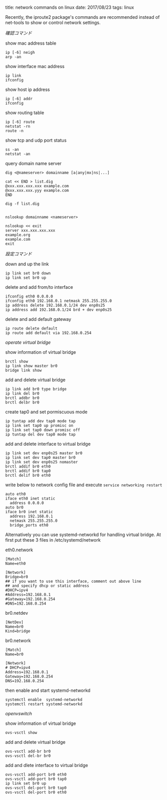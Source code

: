 title: network commands on linux
date: 2017/08/23
tags: linux

Recently, the iproute2 package's commands are recommended instead of net-tools to show or control network settings.

*確認コマンド*

show mac address table

	ip [-6] neigh
	arp -an

show interface mac address

	ip link
	ifconfig

show host ip address

	ip [-6] addr
	ifconfig

show routing table

	ip [-6] route
	netstat -rn
	route -n

show tcp and udp port status

	ss -an
	netstat -an

query domain name server

	dig <@nameserver> domainname [a|any|mx|ns|...]
	
	cat << END > list.dig
	@xxx.xxx.xxx.xxx example.com
	@xxx.xxx.xxx.yyy example.com
	END
	
	dig -f list.dig


	nslookup domainname <nameserver>
	
	nslookup << exit
	server xxx.xxx.xxx.xxx
	example.org
	example.com
	exit

*設定コマンド*

down and up the link

	ip link set br0 down
	ip link set br0 up

delete and add from/to interface

	ifconfig eth0 0.0.0.0
	ifconfig eth0 192.168.0.1 netmask 255.255.255.0
	ip address delete 192.168.0.1/24 dev enp0s25	
	ip address add 192.168.0.1/24 brd + dev enp0s25

delete and add default gateway

	ip route delete default
	ip route add default via 192.168.0.254

*operate virtual bridge*

show information of virtual bridge

	brctl show
	ip link show master br0
	bridge link show

add and delete virtual bridge

	ip link add br0 type bridge
	ip link del br0
	brctl addbr br0
	brctl delbr br0

create tap0 and set pormiscuous mode

	ip tuntap add dev tap0 mode tap
	ip link set tap0 up promisc on
	ip link set tap0 down promisc off
	ip tuntap del dev tap0 mode tap

add and delete interface to virtual bridge

	ip link set dev enp0s25 master br0
	ip link set dev tap0 master br0
	ip link set dev enp0s25 nomaster
	brctl addif br0 eth0
	brctl addif br0 tap0
	brctl delif br0 eth0

write below to network config file and execute `service networking restart`

	auto eth0
	iface eth0 inet static
	  address 0.0.0.0
	auto br0
	iface br0 inet static
	  address 192.168.0.1
	  netmask 255.255.255.0
	  bridge_ports eth0

Alternatively you can use systemd-networkd for handling virtual bridge.
At first put these 3 files in /etc/systemd/network

eth0.network

	[Match]
	Name=eth0
	
	[Network]
	Bridge=br0
	## if you want to use this interface, comment out above line
	## and specify dhcp or static address
	#DHCP=ipv4
	#Address=192.168.0.1
	#Gateway=192.168.0.254
	#DNS=192.168.0.254

br0.netdev

	[NetDev]
	Name=br0
	Kind=bridge

br0.network

	[Match]
	Name=br0
	
	[Network]
	# DHCP=ipv4
	Address=192.168.0.1
	Gateway=192.168.0.254
	DNS=192.168.0.254

then enable and start systemd-networkd

	systemctl enable  systemd-networkd
	systemctl restart systemd-networkd

*openvswitch*

show information of virtual bridge

	ovs-vsctl show

add and delete virtual bridge

	ovs-vsctl add-br br0
	ovs-vsctl del-br br0

add and dlete interface to virtual bridge

	ovs-vsctl add-port br0 eth0
	ovs-vsctl add-port br0 tap0
	ip link set br0 up
	ovs-vsctl del-port br0 tap0
	ovs-vsctl del-port br0 eth0

